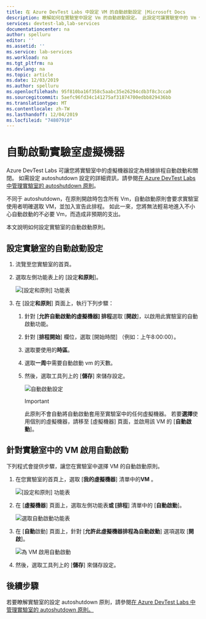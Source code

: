 ```yaml
---
title: 在 Azure DevTest Labs 中設定 VM 的自動啟動設定 |Microsoft Docs
description: 瞭解如何在實驗室中設定 Vm 的自動啟動設定。 此設定可讓實驗室中的 Vm 依排程自動啟動。
services: devtest-lab,lab-services
documentationcenter: na
author: spelluru
editor: ''
ms.assetid: ''
ms.service: lab-services
ms.workload: na
ms.tgt_pltfrm: na
ms.devlang: na
ms.topic: article
ms.date: 12/03/2019
ms.author: spelluru
ms.openlocfilehash: 95f810ba16f358c5aabc35e26294cdb3f8c3cca0
ms.sourcegitcommit: 5aefc96fd34c141275af31874700edbb829436bb
ms.translationtype: MT
ms.contentlocale: zh-TW
ms.lasthandoff: 12/04/2019
ms.locfileid: "74807910"
---
```

# <a name="auto-startup-lab-virtual-machines"></a>自動啟動實驗室虛擬機器  
Azure DevTest Labs 可讓您將實驗室中的虛擬機器設定為根據排程自動啟動和關閉。 如需設定 autoshutdown 設定的詳細資訊，請參閱[在 Azure DevTest Labs 中管理實驗室的 autoshutdown 原則](devtest-lab-auto-shutdown.md)。 

不同于 autoshutdown，在原則開啟時包含所有 Vm，自動啟動原則會要求實驗室使用者明確選取 VM，並加入宣告此排程。 如此一來，您將無法輕易地進入不小心自動啟動的不必要 Vm，而造成非預期的支出。

本文說明如何設定實驗室的自動啟動原則。

## <a name="configure-autostart-settings-for-a-lab"></a>設定實驗室的自動啟動設定 
1. 流覽至您實驗室的首頁。 
2. 選取左側功能表上的 [設定**和原則**]。 

    ![[設定和原則] 功能表](./media/devtest-lab-auto-startup-vm/configuration-policies-menu.png)
3. 在 [設定**和原則**] 頁面上，執行下列步驟：
    
    1. 針對 [**允許自動啟動的虛擬機器] 排程**選取 [**開啟**]，以啟用此實驗室的自動啟動功能。 
    2. 針對 [**排程開始**] 欄位，選取 [開始時間] （例如：上午8:00:00）。 
    3. 選取要使用的**時區**。 
    4. 選取**一周**中需要自動啟動 vm 的天數。 
    5. 然後，選取工具列上的 [**儲存**] 來儲存設定。 

        ![自動啟動設定](./media/devtest-lab-auto-startup-vm/auto-start-configuration.png)

        > [!IMPORTANT]
        > 此原則不會自動將自動啟動套用至實驗室中的任何虛擬機器。 若要**選擇**使用個別的虛擬機器，請移至 [虛擬機器] 頁面，並啟用該 VM 的 [**自動啟動**]。

## <a name="enable-autostart-for-a-vm-in-the-lab"></a>針對實驗室中的 VM 啟用自動啟動
下列程式會提供步驟，讓您在實驗室中選擇 VM 的自動啟動原則。 

1. 在您實驗室的首頁上，選取 [**我的虛擬機器**] 清單中的**VM** 。 

    ![[設定和原則] 功能表](./media/devtest-lab-auto-startup-vm/select-vm.png)
2. 在 [**虛擬機器**] 頁面上，選取左側功能表**或 [排程**] 清單中的 [**自動啟動**]。 

    ![選取自動啟動功能表](./media/devtest-lab-auto-startup-vm/select-auto-start.png)
3. 在 [**自動**啟動] 頁面上，針對 [**允許此虛擬機器排程為自動啟動**] 選項選取 [**開啟**]。

    ![為 VM 啟用自動啟動](./media/devtest-lab-auto-startup-vm/auto-start-vm.png)
4. 然後，選取工具列上的 [**儲存**] 來儲存設定。 


## <a name="next-steps"></a>後續步驟
若要瞭解實驗室的設定 autoshutdown 原則，請參閱[在 Azure DevTest Labs 中管理實驗室的 autoshutdown 原則。](devtest-lab-auto-shutdown.md)
